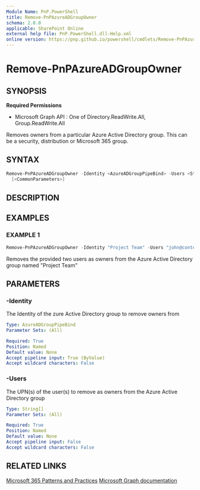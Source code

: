 ```yaml
---
Module Name: PnP.PowerShell
title: Remove-PnPAzureADGroupOwner
schema: 2.0.0
applicable: SharePoint Online
external help file: PnP.PowerShell.dll-Help.xml
online version: https://pnp.github.io/powershell/cmdlets/Remove-PnPAzureADGroupOwner.html
---
```

 
# Remove-PnPAzureADGroupOwner

## SYNOPSIS

**Required Permissions**

  * Microsoft Graph API : One of Directory.ReadWrite.All, Group.ReadWrite.All

Removes owners from a particular Azure Active Directory group. This can be a security, distribution or Microsoft 365 group.

## SYNTAX

```powershell
Remove-PnPAzureADGroupOwner -Identity <AzureADGroupPipeBind> -Users <String[]>
  [<CommonParameters>]
```

## DESCRIPTION

## EXAMPLES

### EXAMPLE 1
```powershell
Remove-PnPAzureADGroupOwner -Identity "Project Team" -Users "john@contoso.onmicrosoft.com","jane@contoso.onmicrosoft.com"
```

Removes the provided two users as owners from the Azure Active Directory group named "Project Team"

## PARAMETERS

### -Identity
The Identity of the zure Active Directory group to remove owners from

```yaml
Type: AzureADGroupPipeBind
Parameter Sets: (All)

Required: True
Position: Named
Default value: None
Accept pipeline input: True (ByValue)
Accept wildcard characters: False
```

### -Users
The UPN(s) of the user(s) to remove as owners from the Azure Active Directory group

```yaml
Type: String[]
Parameter Sets: (All)

Required: True
Position: Named
Default value: None
Accept pipeline input: False
Accept wildcard characters: False
```

## RELATED LINKS

[Microsoft 365 Patterns and Practices](https://aka.ms/m365pnp)
[Microsoft Graph documentation](https://docs.microsoft.com/graph/api/group-delete-owners)